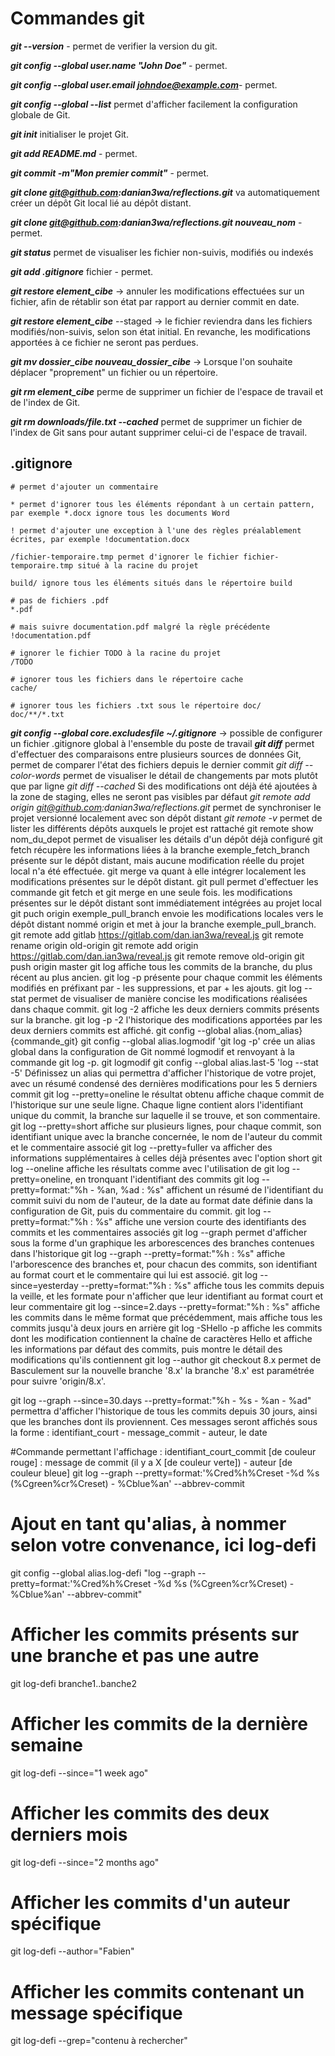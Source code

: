 # Commandes git

***git --version*** - permet de verifier la version du git.

***git config --global user.name "John Doe"*** - permet.

***git config --global user.email johndoe@example.com***- permet.

***git config --global --list*** permet d'afficher facilement la configuration globale de Git.

***git init*** initialiser le projet Git.

***git add README.md*** - permet.

***git commit -m"Mon premier commit"*** - permet.

***git clone git@github.com:danian3wa/reflections.git*** va automatiquement créer un dépôt Git local lié au dépôt distant.

***git clone git@github.com:danian3wa/reflections.git nouveau_nom*** - permet.

***git status*** permet de visualiser les fichier non-suivis, modifiés ou indexés

***git add .gitignore*** fichier - permet.

***git restore element_cibe*** ->  annuler les modifications effectuées sur un fichier, afin de rétablir son état par rapport au dernier commit en date.

***git restore element_cibe*** --staged -> le fichier reviendra dans les fichiers modifiés/non-suivis, selon son état initial. En revanche, les modifications apportées à ce fichier ne seront pas perdues.

***git mv dossier_cibe nouveau_dossier_cibe*** -> Lorsque l'on souhaite déplacer "proprement" un fichier ou un répertoire.

***git rm element_cibe*** perme de supprimer un fichier de l'espace de travail et de l'index de Git.

***git rm downloads/file.txt --cached*** permet de supprimer un fichier de l'index de Git sans pour autant supprimer celui-ci de l'espace de travail.

## .gitignore

    # permet d'ajouter un commentaire

    * permet d'ignorer tous les éléments répondant à un certain pattern, par exemple *.docx ignore tous les documents Word

    ! permet d'ajouter une exception à l'une des règles préalablement écrites, par exemple !documentation.docx

    /fichier-temporaire.tmp permet d'ignorer le fichier fichier-temporaire.tmp situé à la racine du projet

    build/ ignore tous les éléments situés dans le répertoire build

    # pas de fichiers .pdf
    *.pdf

    # mais suivre documentation.pdf malgré la règle précédente
    !documentation.pdf

    # ignorer le fichier TODO à la racine du projet
    /TODO

    # ignorer tous les fichiers dans le répertoire cache
    cache/

    # ignorer tous les fichiers .txt sous le répertoire doc/
    doc/**/*.txt

***git config --global core.excludesfile ~/.gitignore*** -> possible de configurer un fichier .gitignore global à l'ensemble du poste de travail
***git diff*** permet d'effectuer des comparaisons entre plusieurs sources de données Git, permet de comparer l'état des fichiers depuis le dernier commit
*git diff --color-words* permet de visualiser le détail de changements par mots plutôt que par ligne
*git diff --cached* Si des modifications ont déjà été ajoutées à la zone de staging, elles ne seront pas visibles par défaut
*git remote add origin git@github.com:danian3wa/reflections.git* permet de synchroniser le projet versionné localement avec son dépôt distant
*git remote -v* permet de lister les différents dépôts auxquels le projet est rattaché
git remote show nom_du_depot permet de visualiser les détails d'un dépôt déjà configuré
git fetch récupère les informations liées à la branche exemple_fetch_branch présente sur le dépôt distant, mais aucune modification réelle du projet local n'a été effectuée.
git merge va quant à elle intégrer localement les modifications présentes sur le dépôt distant.
git pull permet d'effectuer les commande git fetch et git merge en une seule fois. les modifications présentes sur le dépôt distant sont immédiatement intégrées au projet local
git puch origin exemple_pull_branch envoie les modifications locales vers le dépôt distant nommé origin et met à jour la branche exemple_pull_branch.
git remote add gitlab https://gitlab.com/dan.ian3wa/reveal.js
git remote rename origin old-origin
git remote add origin https://gitlab.com/dan.ian3wa/reveal.js
git remote remove old-origin
git push origin master
git log affiche tous les commits de la branche, du plus récent au plus ancien.
git log -p présente pour chaque commit les éléments modifiés en préfixant par - les suppressions, et par + les ajouts.
git log --stat permet de visualiser de manière concise les modifications réalisées dans chaque commit.
git log -2 affiche les deux derniers commits présents sur la branche.
git log -p -2 l'historique des modifications apportées par les deux derniers commits est affiché.
git config --global alias.{nom_alias} {commande_git}
git config --global alias.logmodif 'git log -p' crée un alias global dans la configuration de Git nommé logmodif et renvoyant à la commande git log -p.
git logmodif
git config --global alias.last-5 'log --stat -5'  Définissez un alias qui permettra d'afficher l'historique de votre projet, avec un résumé condensé des dernières modifications pour les 5 derniers commit
git log --pretty=oneline  le résultat obtenu affiche chaque commit de l'historique sur une seule ligne. Chaque ligne contient alors l'identifiant unique du commit, la branche sur laquelle il se trouve, et son commentaire.
git log --pretty=short affiche sur plusieurs lignes, pour chaque commit, son identifiant unique avec la branche concernée, le nom de l'auteur du commit et le commentaire associé
git log --pretty=fuller va afficher des informations supplémentaires à celles déjà présentes avec l'option short
git log --oneline affiche les résultats comme avec l'utilisation de git log --pretty=oneline, en tronquant l'identifiant des commits
git log --pretty=format:"%h - %an, %ad : %s" affichent un résumé de l'identifiant du commit suivi du nom de l'auteur, de la date au format date définie dans la configuration de Git, puis du commentaire du commit.
git log --pretty=format:"%h : %s" affiche une version courte des identifiants des commits et les commentaires associés
git log --graph permet d'afficher sous la forme d'un graphique les arborescences des branches contenues dans l'historique
git log --graph --pretty=format:"%h : %s"  affiche l'arborescence des branches et, pour chacun des commits, son identifiant au format court et le commentaire qui lui est associé.
git log --since=yesterday  --pretty=format:"%h : %s" affiche tous les commits depuis la veille, et les formate pour n'afficher que leur identifiant au format court et leur commentaire
git log --since=2.days  --pretty=format:"%h : %s" affiche les commits dans le même format que précédemment, mais affiche tous les commits jusqu'à deux jours en arrière
git log -SHello -p  affiche les commits dont les modification contiennent la chaîne de caractères Hello et affiche les informations par défaut des commits, puis montre le détail des modifications qu'ils contiennent
git log --author
git checkout 8.x  permet de Basculement sur la nouvelle branche '8.x' la branche '8.x' est paramétrée pour suivre 'origin/8.x'.

git log --graph --since=30.days --pretty=format:"%h - %s - %an - %ad" permettra d'afficher l'historique de tous les commits depuis 30 jours, ainsi que les branches dont ils proviennent. Ces messages seront affichés sous la forme : identifiant_court - message_commit  - auteur, le date

#Commande permettant l'affichage : identifiant_court_commit [de couleur rouge] : message de commit (il y a X [de couleur verte]) - auteur [de couleur bleue]
git log --graph --pretty=format:'%Cred%h%Creset -%d %s (%Cgreen%cr%Creset) - %Cblue%an' --abbrev-commit

# Ajout en tant qu'alias, à nommer selon votre convenance, ici log-defi
git config --global alias.log-defi "log --graph --pretty=format:'%Cred%h%Creset -%d %s (%Cgreen%cr%Creset) - %Cblue%an' --abbrev-commit"

# Afficher les commits présents sur une branche et pas une autre
git log-defi branche1..banche2

# Afficher les commits de la dernière semaine
git log-defi --since="1 week ago"

# Afficher les commits des deux derniers mois
git log-defi --since="2 months ago"

# Afficher les commits d'un auteur spécifique
git log-defi --author="Fabien"

# Afficher les commits contenant un message spécifique 
git log-defi --grep="contenu à rechercher"